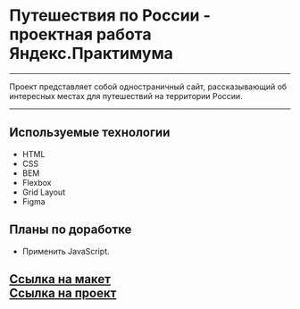 # Путешествия по России - проектная работа Яндекс.Практимума

---

Проект представляет собой одностраничный сайт, рассказывающий об интересных местах для путешествий на территории России.

---

## Используемые технологии
* HTML
* CSS
* BEM
* Flexbox
* Grid Layout
* Figma

## Планы по доработке
* Применить JavaScript.

[Ссылка на макет](https://www.figma.com/file/5S2WSbEFL6awjVWJ0NWL8Q/Sprint-3_-Russia-_-desktop-%2B-mobile?node-id=28503%3A0)
<br />
[Ссылка на проект](https://github.com/Zzoomy/russian-travel)
---